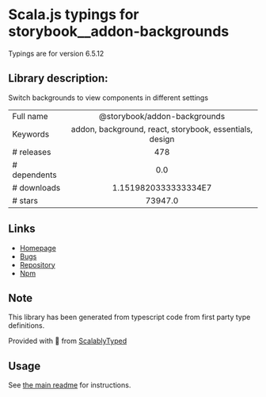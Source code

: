 
# Scala.js typings for storybook__addon-backgrounds

Typings are for version 6.5.12

## Library description:
Switch backgrounds to view components in different settings

|                    |                 |
| ------------------ | :-------------: |
| Full name          | @storybook/addon-backgrounds |
| Keywords           | addon, background, react, storybook, essentials, design |
| # releases         | 478 |
| # dependents       | 0.0 |
| # downloads        | 1.1519820333333334E7 |
| # stars            | 73947.0 |

## Links
- [Homepage](https://github.com/storybookjs/storybook/tree/main/addons/backgrounds)
- [Bugs](https://github.com/storybookjs/storybook/issues)
- [Repository](https://github.com/storybookjs/storybook)
- [Npm](https://www.npmjs.com/package/%40storybook%2Faddon-backgrounds)
    


## Note
This library has been generated from typescript code from first party type definitions.

Provided with :purple_heart: from [ScalablyTyped](https://github.com/oyvindberg/ScalablyTyped)

## Usage
See [the main readme](../../readme.md) for instructions.


